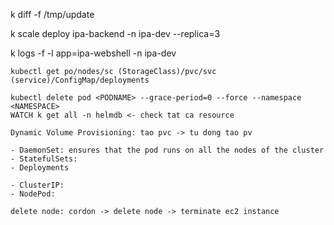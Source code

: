 k diff -f /tmp/update

k scale deploy ipa-backend -n ipa-dev --replica=3

k logs -f -l app=ipa-webshell -n ipa-dev


```
kubectl get po/nodes/sc (StorageClass)/pvc/svc (service)/ConfigMap/deployments

kubectl delete pod <PODNAME> --grace-period=0 --force --namespace <NAMESPACE>
WATCH k get all -n helmdb <- check tat ca resource

Dynamic Volume Provisioning: tao pvc -> tu dong tao pv

- DaemonSet: ensures that the pod runs on all the nodes of the cluster
- StatefulSets: 
- Deployments

- ClusterIP:
- NodePod:

delete node: cordon -> delete node -> terminate ec2 instance
```

